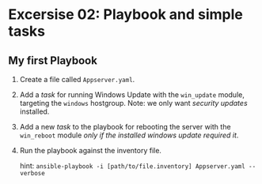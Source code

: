 # Excersise 02: Playbook and simple tasks

## My first Playbook

1) Create a file called `Appserver.yaml`.

2) Add a *task* for running Windows Update with the `win_update` module, targeting the `windows` hostgroup. Note: we only want _security updates_ installed.

3) Add a new *task* to the playbook for rebooting the server with the `win_reboot` module _only if the installed windows update required it_.

4) Run the playbook against the inventory file.

    hint: `ansible-playbook -i [path/to/file.inventory] Appserver.yaml --verbose`